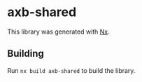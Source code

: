 # axb-shared

This library was generated with [Nx](https://nx.dev).

## Building

Run `nx build axb-shared` to build the library.
